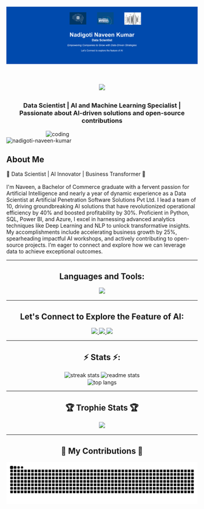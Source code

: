 ![logo](https://github.com/naveennadigoti06/naveennadigoti06/blob/main/GitHub%20Banner.png)
<h1 align="center">
    <img src="https://readme-typing-svg.herokuapp.com/?font=Righteous&size=35&center=true&vCenter=true&width=500&height=70&duration=4000&lines=Hi+There!+👋;+I'm+Nadigoti+Naveen+Kumar!;" />
</h1>

<h3 align="center"> Data Scientist | AI and Machine Learning Specialist | Passionate about AI-driven solutions and open-source contributions </h3>
<img align="right" alt="coding" width="400" src="https://images.squarespace-cdn.com/content/v1/5769fc401b631bab1addb2ab/1541580611624-TE64QGKRJG8SWAIUS7NS/coding-freak.gif">
<p align="left"> <img src="https://komarev.com/ghpvc/?username=nadigoti-naveen-kumar&label=Profile%20views&color=0e75b6&style=flat" alt="nadigoti-naveen-kumar" /> </p>

<h2 align="left">About Me</h2>
🚀 Data Scientist | AI Innovator | Business Transformer 🚀
<br>
<br>
<div align="left">
I'm Naveen, a Bachelor of Commerce graduate with a fervent passion for Artificial Intelligence and nearly a year of dynamic experience as a Data Scientist at Artificial Penetration Software Solutions Pvt Ltd. I lead a team of 10, driving groundbreaking AI solutions that have revolutionized operational efficiency by 40% and boosted profitability by 30%. Proficient in Python, SQL, Power BI, and Azure, I excel in harnessing advanced analytics techniques like Deep Learning and NLP to unlock transformative insights. My accomplishments include accelerating business growth by 25%, spearheading impactful AI workshops, and actively contributing to open-source projects. I’m eager to connect and explore how we can leverage data to achieve exceptional outcomes.
</div>
<hr/>

<h2 align="center">Languages and Tools:</h2>
    <div align=center>
    <img src="https://skillicons.dev/icons?i=python,mysql,postgresql,mongodb,flask,pytorch,tensorflow,visualstudio,opencv,github,scikitlearn,anaconda,vscode" /><br>
</div>
<hr/>
<h2 align="center">Let's Connect to Explore the Feature of AI:</h2>
<p align="center">
</p>
</div>
<div align="center"> 
    <div align=center>
  <a href="mailto:naveennadigoti6@.com">
    <img src="https://img.shields.io/badge/Gmail-333333?style=for-the-badge&logo=gmail&logoColor=red" />
  </a>
  <a href="https://www.linkedin.com/in/nadigotinaveenkumar-datascientist/">
    <img src="https://img.shields.io/badge/LinkedIn-0077B5?style=for-the-badge&logo=linkedin&logoColor=white" target="_blank" />
  </a>
  <a href="https://www.quora.com/profile/Naveen-Nadigoti">
    <img src="https://img.shields.io/badge/Quora-FF5722?style=for-the-badge&logo=quora&logoColor=white" target="_blank" />
  </a>
</div>

<hr/>
<h2 align="center">⚡ Stats ⚡:</h2>
<div align=center>
  <img width=390 src="https://github-readme-streak-stats-salesp07.vercel.app/?user=naveennadigoti06&count_private=true&theme=react&border_radius=10" alt="streak stats"/>
  <img width=390 src="https://github-readme-stats-salesp07.vercel.app/api?username=naveennadigoti06&count_private=true&show_icons=true&theme=react&rank_icon=github&border_radius=10" alt="readme stats" />
  <br/>
  <img width=325 align="center" src="https://github-readme-stats-salesp07.vercel.app/api/top-langs/?username=naveennadigoti06&hide=HTML,Python,C++,JavaScript,TypeScript,Ruby&langs_count=8&layout=compact&theme=react&border_radius=10&size_weight=0.5&count_weight=0.5&exclude_repo=github-readme-stats" alt="top langs" />
</div>
<hr/>
<h2 align="center">🏆 Trophie Stats 🏆</h2>
<div align=center>

![](https://github-profile-trophy.vercel.app/?username=naveennadigoti06&theme=onedark)
<hr/>
<h2 align=center>🐍 My Contributions 🐍</h2>
<div align=center>

![Snake animation](https://github.com/naveennadigoti06/naveennadigoti06/blob/main/github-contribution-grid-snake.svg)
</div>
